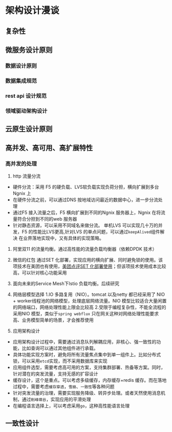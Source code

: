 # 架构设计漫谈
## 复杂性
## 微服务设计原则
### 数据设计原则
### 数据集成规范
### rest api 设计规范
### 领域驱动架构设计
## 云原生设计原则
## 高并发、高可用、高扩展特性
### 高并发的处理
1. http 流量分流
  - 硬件分流：采用 F5 的硬负载、LVS软负载实现负荷分担，横向扩展到多台Ngnix 上
  - 在硬件分流之前，可以通过DNS 按地域访问最近的数据中心，进一步分流处理
  - 通过F5 接入流量之后，F5 横向扩展到不同的Ngnix 服务器上，Ngnix 在将流量符合分担到不同的web 服务器
  - 针对静态资源，可以采用不同域名来做分流。
单机LVS 可以实现几十万的并发，F5 的性能比LVS更高,针对LVS 的单点问题，可以通过`keepAlived`组件解决
在业界落地实现中，又有具体的实现策略。
1. 阿里双11 的流量均衡。通过高性能的流量负载均衡器（依赖DPDK 技术）
2. 微信的红包 通过SET 化部署，实现应用的横向扩展、同时避免锁的使用。该项技术在美团也有使用，[美团点评SET 化部署使用](https://www.infoq.cn/article/edktgbzgi9q13dczo50a)；但该项技术使用成本比较高，可以针对核心功能采用
3. 面向未来的Service Mesh下Istio 负载均衡。后续研究

2. 网络层模型选择
  1.IO 多路复用（NIO）。tomcat 以及netty 都已经采用了 NIO + worker线程池的网络模型，处理底层网络流量。NIO 模型比较适合大量闲置的网络端口，网络处理性能上限会比较高
  2.受限于编程复杂性，不能全流程的采用NIO 模型，类似于`spring webflux` 只在网关这种对网络处理性能要求高、业务模型简单的场景，才会推荐使用
3. 应用架构设计
  - 应用架构设计过程中，需要通过消息队列解耦应用，非核心、强一致性的功能，比如查询可以通过其他组件进行承载。
  - 具体功能实现方案时，避免将所有流量焦点集中到单一组件上。比如分布式锁，可以采用`etcd`实现，而不采用数据库来实现
  - 应用组件选型，需要考虑高可用的方案，支持集群部署、热备等方案。同时，针对潜在的突发流量，支持无感的扩容设计
  - 缓存设计，这个是重点。可以考虑多级缓存，内存缓存+redis 缓存。而在落地过程中，需要考虑`缓存穿透`，`雪崩`、`一致性`等各种问题
  - 针对突发流量的治理，需要实现服务降级、转异步处理。或者天然使用消息机制，通过`削峰填谷`，实现应用的平滑处理
  - 在编程语言选择上，可以考虑采用`go`，这种高性能语言处理
## 一致性设计


